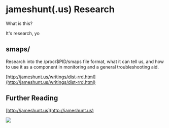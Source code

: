 jameshunt(.us) Research
=======================

What is this?

It's research, yo

smaps/
------

Research into the /proc/$PID/smaps file format, what it can tell
us, and how to use it as a component in monitoring and a general
troubleshooting aid.

[http://jameshunt.us/writings/dist-rrd.html](http://jameshunt.us/writings/dist-rrd.html)

Further Reading
---------------

[http://jameshunt.us](http://jameshunt.us)

<img src="http://jameshunt.us/images/footer.png" />
